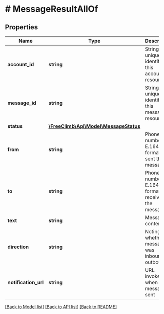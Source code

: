 # # MessageResultAllOf

## Properties

Name | Type | Description | Notes
------------ | ------------- | ------------- | -------------
**account_id** | **string** | String that uniquely identifies this account resource. | [optional]
**message_id** | **string** | String that uniquely identifies this message resource | [optional]
**status** | [**\FreeClimb\Api\Model\MessageStatus**](MessageStatus.md) |  | [optional]
**from** | **string** | Phone number in E.164 format that sent the message. | [optional]
**to** | **string** | Phone number in E.164 format that received the message. | [optional]
**text** | **string** | Message contents | [optional]
**direction** | **string** | Noting whether the message was inbound or outbound | [optional]
**notification_url** | **string** | URL invoked when message sent | [optional]

[[Back to Model list]](../../README.md#models) [[Back to API list]](../../README.md#endpoints) [[Back to README]](../../README.md)
